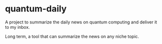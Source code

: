 # quantum-daily

A project to summarize the daily news on quantum computing and deliver it to my inbox.

Long term, a tool that can summarize the news on any niche topic.